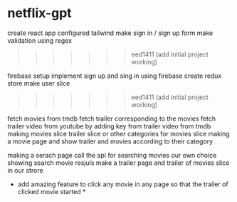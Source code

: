 # netflix-gpt

create react app
configured tailwind
make sign in / sign up form
make validation using regex

> > > > > > > eed1411 (add initial project working)

firebase setup
implement sign up and sing in using firebase
create redux store
make user slice

> > > > > > > eed1411 (add initial project working)

fetch movies from tmdb
fetch trailer corresponding to the movies
fetch trailer video from youtube by adding key from trailer video from tmdb
making movies slice trailer slice or other categories for movies slice
making a movie page
and show trailer and movies according to their category

making a serach page
call the api for searching movies our own choice
showing search movie resjuls
make a trailer page and trailer of movies slice in our strore

- add amazing feature to click any movie in any page so that
  the trailer of clicked movie started \*
